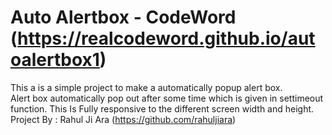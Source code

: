 # Auto Alertbox - CodeWord (https://realcodeword.github.io/autoalertbox1) 
This a is a simple project to make a automatically popup alert box.  
Alert box automatically pop out after some time which is given in settimeout function. 
This Is Fully responsive to the different screen width and height. 
Project By : Rahul Ji Ara (https://github.com/rahuljiara)
